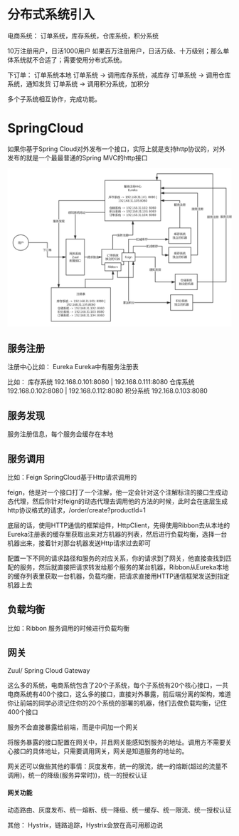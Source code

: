 # 分布式系统引入

电商系统：
订单系统，库存系统，仓库系统，积分系统

10万注册用户，日活1000用户
如果百万注册用户，日活万级、十万级别；那么单体系统就不合适了；需要使用分布式系统。

下订单：
订单系统本地
订单系统 -> 调用库存系统，减库存
订单系统 -> 调用仓库系统，通知发货
订单系统 -> 调用积分系统，加积分

多个子系统相互协作，完成功能。

# SpringCloud

如果你基于Spring Cloud对外发布一个接口，实际上就是支持http协议的，对外发布的就是一个最最普通的Spring MVC的http接口


![SpringCloud-core-architecture](SpringCloud-core-architecture.png)

## 服务注册
注册中心比如： Eureka
Eureka中有服务注册表

比如：
库存系统 192.168.0.101:8080 | 192.168.0.111:8080
仓库系统 192.168.0.102:8080 | 192.168.0.112:8080
积分系统 192.168.0.103:8080

## 服务发现
服务注册信息，每个服务会缓存在本地

## 服务调用
比如：Feign
SpringCloud基于Http请求调用的

feign，他是对一个接口打了一个注解，他一定会针对这个注解标注的接口生成动态代理，然后你针对feign的动态代理去调用他的方法的时候，此时会在底层生成http协议格式的请求，/order/create?productId=1

底层的话，使用HTTP通信的框架组件，HttpClient，先得使用Ribbon去从本地的Eureka注册表的缓存里获取出来对方机器的列表，然后进行负载均衡，选择一台机器出来，接着针对那台机器发送Http请求过去即可

配置一下不同的请求路径和服务的对应关系，你的请求到了网关，他直接查找到匹配的服务，然后就直接把请求转发给那个服务的某台机器，Ribbon从Eureka本地的缓存列表里获取一台机器，负载均衡，把请求直接用HTTP通信框架发送到指定机器上去



## 负载均衡
比如：Ribbon
服务调用的时候进行负载均衡

## 网关
Zuul/ Spring Cloud Gateway

这么多的系统，电商系统包含了20个子系统，每个子系统有20个核心接口，一共电商系统有400个接口，这么多的接口，直接对外暴露，前后端分离的架构，难道你让前端的同学必须记住你的20个系统的部署的机器，他们去做负载均衡，记住400个接口


服务不会直接暴露给前端，而是中间加一个网关

将服务暴露的接口配置在网关中，并且网关能感知到服务的地址。调用方不需要关心接口的具体地址，只需要调用网关，网关是知道服务的地址的。

网关还可以做些其他的事情：灰度发布，统一的限流，统一的熔断(超过的流量不调用)，统一的降级(服务异常时))，统一的授权认证

#### 网关功能
动态路由、灰度发布、统一熔断、统一降级、统一缓存、统一限流、统一授权认证



其他：
Hystrix，链路追踪，Hystrix会放在高可用那边说






